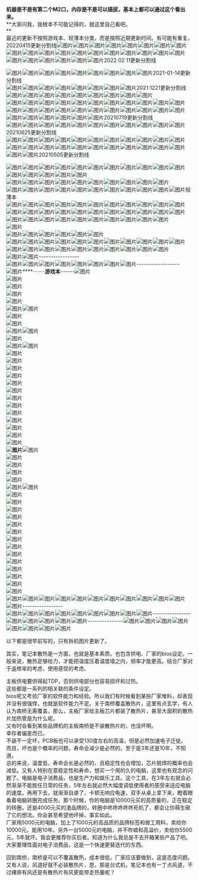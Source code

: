   
**机器是不是有第二个M2口，内存是不是可以插拔，基本上都可以通过这个看出来。**  
**大家问我，我根本不可能记得的，就这里自己看吧。  
**  
最近的更新不按照游戏本、轻薄本分类，而是按照近期更新时间。有可能有重复。  
20220415更新分割线![图片](https://mmbiz.qpic.cn/mmbiz_jpg/Wuan8G2kSYic1ZRwicWUibmic7JACcgW2BvWO1rZ5sjFxQT2P3kUVR0yo5kVLgJrVjvia8hVhTY1Jnia0oczZicwbeibWA/640?wx_fmt=jpeg)![图片](https://mmbiz.qpic.cn/mmbiz_jpg/Wuan8G2kSYic1ZRwicWUibmic7JACcgW2BvW2LNKveP6uXzXnwbJePzE5UTcpgFD0jF6ONK5QhKU0l9VwCE9yrIG2g/640?wx_fmt=jpeg)![图片](https://mmbiz.qpic.cn/mmbiz_jpg/Wuan8G2kSYic1ZRwicWUibmic7JACcgW2BvW8zKG1GxgT6vfibho2Yus3eIpbysmfFxiblKZOyesrul9TQOm7wRmzQGw/640?wx_fmt=jpeg)![图片](https://mmbiz.qpic.cn/mmbiz_jpg/Wuan8G2kSYic1ZRwicWUibmic7JACcgW2BvWGiclw5VtoxeOJFPVGQdJeLc2w8kibJ41c14Dl1m7NtuB4Gy7bLE17NCA/640?wx_fmt=jpeg)![图片](https://mmbiz.qpic.cn/mmbiz_jpg/Wuan8G2kSYic1ZRwicWUibmic7JACcgW2BvWOaLKtxcJDg5G3lrKOTjlPtkOQqRL4rJwrvAtCaf4FCJXaup7wq3uag/640?wx_fmt=jpeg)![图片](https://mmbiz.qpic.cn/mmbiz_jpg/Wuan8G2kSYic1ZRwicWUibmic7JACcgW2BvWtXGUsUc4kaRh737H7oVBFtKSYB45cqezwTZQjhgQ7NmrGMrUF8o1cA/640?wx_fmt=jpeg)![图片](https://mmbiz.qpic.cn/mmbiz_jpg/Wuan8G2kSYic1ZRwicWUibmic7JACcgW2BvW9hAAYkJGmDHYNFZTcJibauXiabkmFcicReiaQ2ACNhd2Nq8B1VjiaZTQR5g/640?wx_fmt=jpeg)![图片](https://mmbiz.qpic.cn/mmbiz_jpg/Wuan8G2kSYic1ZRwicWUibmic7JACcgW2BvWN6RaF1mfjkROMpBTM4z2YQBFYaGgUsN6iaElw50Awe2w5PaCUAs0Vjg/640?wx_fmt=jpeg)![图片](https://mmbiz.qpic.cn/mmbiz_jpg/Wuan8G2kSYic1ZRwicWUibmic7JACcgW2BvWBlO7m7ic8NdktfASAdyPYCe2ZeDqpxmbnNgsj8wFF2uC6z8s6rsdSrw/640?wx_fmt=jpeg)![图片](https://mmbiz.qpic.cn/mmbiz_jpg/Wuan8G2kSYic1ZRwicWUibmic7JACcgW2BvWMZWdNhT7BUVMzxaZrUeWibgyhRT6e0zPFX9Moiab5yrfwadqGekDP7GA/640?wx_fmt=jpeg)![图片](https://mmbiz.qpic.cn/mmbiz_jpg/Wuan8G2kSYic1ZRwicWUibmic7JACcgW2BvWfcJcKmVpOvXwp2rMsp8nVJudRKUib1dNmTSsMPPWFDOtjoM5YuyKMIw/640?wx_fmt=jpeg)![图片](https://mmbiz.qpic.cn/mmbiz_jpg/Wuan8G2kSYic1ZRwicWUibmic7JACcgW2BvWtLLXck47iaG96OOND2aopWF6VhpYpPDoZ0Cdw8ywHTC3paSvve1WmlA/640?wx_fmt=jpeg)![图片](https://mmbiz.qpic.cn/mmbiz_jpg/Wuan8G2kSYic1ZRwicWUibmic7JACcgW2BvWE3Iuwzrq1SSicSTyOAoZOeEudJsCGytx2ia7zMFOyUZC6eicWuuU0BX0w/640?wx_fmt=jpeg)![图片](https://mmbiz.qpic.cn/mmbiz_jpg/Wuan8G2kSYic1ZRwicWUibmic7JACcgW2BvWWMXnN48icuNgR3JVm1rlkEricBOBXgib0AKE9KIEgnOFCT0G1TAvMnlDQ/640?wx_fmt=jpeg)![图片](https://mmbiz.qpic.cn/mmbiz_jpg/Wuan8G2kSYic1ZRwicWUibmic7JACcgW2BvW2vyRRxx2deibwiceNnMt2Acu5YXvcj08yfvzHh3CurPC95zeyjM8RriaA/640?wx_fmt=jpeg)![图片](https://mmbiz.qpic.cn/mmbiz_jpg/Wuan8G2kSYic1ZRwicWUibmic7JACcgW2BvWL6xsUtb7xSWZazdTRDrlr9XzSEoWDRT7umxQcia1fEaIuTgiaJEel13w/640?wx_fmt=jpeg)![图片](https://mmbiz.qpic.cn/mmbiz_jpg/Wuan8G2kSYic1ZRwicWUibmic7JACcgW2BvWCaK8DfpcVwHtSDGkwfWiaOhnAWXsJe3mvhmLTJgEGABUzw2xmic3bWRg/640?wx_fmt=jpeg)![图片](https://mmbiz.qpic.cn/mmbiz_jpg/Wuan8G2kSYic1ZRwicWUibmic7JACcgW2BvW5LgD6OnQYpekFvsU0aoy8tftGN5ibWZ4ia6HRmQIISXhtVwLKggJwrOg/640?wx_fmt=jpeg)![图片](https://mmbiz.qpic.cn/mmbiz_jpg/Wuan8G2kSYic1ZRwicWUibmic7JACcgW2BvWKibmKoQeygEaSgFQ7eeuVeZUz5XqNL4MlR8KdOsQ4LP8pic12K63qtNg/640?wx_fmt=jpeg)![图片](https://mmbiz.qpic.cn/mmbiz_jpg/Wuan8G2kSYic1ZRwicWUibmic7JACcgW2BvWEWXqYI5X3puWDxj2RNicricDH8KurRAVtNafwq9fgo9viajyNah527U5w/640?wx_fmt=jpeg)![图片](https://mmbiz.qpic.cn/mmbiz_jpg/Wuan8G2kSYic1ZRwicWUibmic7JACcgW2BvWwpfJROLCBiadVP3tial9vZp2Tsibnh0G52hJdNO07M0OuNowUeuic9fEZg/640?wx_fmt=jpeg)![图片](https://mmbiz.qpic.cn/mmbiz_jpg/Wuan8G2kSYic1ZRwicWUibmic7JACcgW2BvWQNbQhTmCS4pP6zDgg3uSypSsh1xm6PRrPL8XS4PpM7iaz9MeJCp1DicA/640?wx_fmt=jpeg)![图片](https://mmbiz.qpic.cn/mmbiz_jpg/Wuan8G2kSYic1ZRwicWUibmic7JACcgW2BvWSbEchNFIf3lGlaSOUChBeAlOcZBjdjuaT11ABr54oTrMkfRibwG8CAg/640?wx_fmt=jpeg)![图片](https://mmbiz.qpic.cn/mmbiz_jpg/Wuan8G2kSYic1ZRwicWUibmic7JACcgW2BvWdSFIxic63N2IfQsXztJuNPAf3tUu4jlnItibJQ9Hyr8z7ECf1IPVbH2w/640?wx_fmt=jpeg)![图片](https://mmbiz.qpic.cn/mmbiz_jpg/Wuan8G2kSYic1ZRwicWUibmic7JACcgW2BvWM3nDkf3OO8ccP7ia0fVltMblDtL1AyycCBjs01t9Mef3vrlne54lYbg/640?wx_fmt=jpeg)2022 02 11更新分割线  
  
![图片](https://mmbiz.qpic.cn/mmbiz_jpg/Wuan8G2kSY85ejs4EwbreR53wiajmrIVM30aGFsu7cbRuNFibNn2SHHuMHInjq8J2bCE9YdhiabvIBMtF6OrQcjfg/640?wx_fmt=jpeg)![图片](https://mmbiz.qpic.cn/mmbiz_jpg/Wuan8G2kSY85ejs4EwbreR53wiajmrIVMMpibKXxHqvFvTzhIZ3OpNuyicnklRaO881GmDysme0yC14uMR2T7RBKA/640?wx_fmt=jpeg)![图片](https://mmbiz.qpic.cn/mmbiz_jpg/Wuan8G2kSY85ejs4EwbreR53wiajmrIVMKPRC4r9IKv5UGuT7H1AAzYKYIG3E4DZqu00U0K33qNbj9QMqUvFXMw/640?wx_fmt=jpeg)![图片](https://mmbiz.qpic.cn/mmbiz_jpg/Wuan8G2kSY85ejs4EwbreR53wiajmrIVM5WKv4kIesSPLn8sFClic8u0RlqyrXPHGUNKQ5MBlGnwhnfGDeps5NEA/640?wx_fmt=jpeg)![图片](https://mmbiz.qpic.cn/mmbiz_jpg/Wuan8G2kSY85ejs4EwbreR53wiajmrIVMYMVib7O9djiaoiavI1FZcaLAtsgbTyhPtP5Tmzu7JdVm7PYOGWibk7ysgQ/640?wx_fmt=jpeg)![图片](https://mmbiz.qpic.cn/mmbiz_jpg/Wuan8G2kSY85ejs4EwbreR53wiajmrIVMxDicjY98E2YL7mGRs5rzYjEjaGPSN6IJT03CDJVic7s4hODQzf9A5CKw/640?wx_fmt=jpeg)![图片](https://mmbiz.qpic.cn/mmbiz_jpg/Wuan8G2kSY85ejs4EwbreR53wiajmrIVMjib5DOianVywrhzAjL4pqnKEnLNDUwkEoqDZCGibf3V6D2dRfP7kVMPZw/640?wx_fmt=jpeg)![图片](https://mmbiz.qpic.cn/mmbiz_jpg/Wuan8G2kSY85ejs4EwbreR53wiajmrIVMicyRGs5Wy3rbfxfu4wG13v1o1qZs4ubPLUHXhAaBjcaR1jMuCF3HZDw/640?wx_fmt=jpeg)![图片](https://mmbiz.qpic.cn/mmbiz_jpg/Wuan8G2kSY85ejs4EwbreR53wiajmrIVMiamUsORuegT9cCkhfoR4c1gTic3yc1lf4CDibam1QLDGO55bEjia2FFnng/640?wx_fmt=jpeg)2021-01-14更新分割线  
![图片](https://mmbiz.qpic.cn/mmbiz_jpg/Wuan8G2kSYibE2rficVcf4yRMgzaicj5WcE1p2gL5vMNtnID6oV94bBibiauuKRCvCz4hK4MXvXmmAiaZqnNtoytAeCA/640?wx_fmt=jpeg)![图片](https://mmbiz.qpic.cn/mmbiz_jpg/Wuan8G2kSYicn62IeaA6nN6A0lsYDJ3nz3PbKjZXUTeD9lyXZmOR4107rShUMuYOzrDbliaurvKOZlshQiabxhBeg/640?wx_fmt=jpeg)![图片](https://mmbiz.qpic.cn/mmbiz_jpg/Wuan8G2kSYicn62IeaA6nN6A0lsYDJ3nzicvg777XLo8QvjSDlC7G0WS0xaic0vgAnAow9YFyoiaw1kNBkKnicBX0cQ/640?wx_fmt=jpeg)![图片](https://mmbiz.qpic.cn/mmbiz_jpg/Wuan8G2kSYicn62IeaA6nN6A0lsYDJ3nz8KSosEfTHh6LaK53XxS9QrYhX1NApxXGuibHVicck4qSvRSoP8Aepc9Q/640?wx_fmt=jpeg)![图片](https://mmbiz.qpic.cn/mmbiz_jpg/Wuan8G2kSYicn62IeaA6nN6A0lsYDJ3nz0O23agCjgDicMFIz0cJM18Hc1CNmLfcMwZ6iaPHiczSiaxibVA7ta1eMdHg/640?wx_fmt=jpeg)![图片](https://mmbiz.qpic.cn/mmbiz_jpg/Wuan8G2kSYicn62IeaA6nN6A0lsYDJ3nzO8k0oGUsVLNibq7tYGDqyFAoFQTXaT0ve1onCJQXRxGUlbicTqRaelJw/640?wx_fmt=jpeg)![图片](https://mmbiz.qpic.cn/mmbiz_jpg/Wuan8G2kSYicn62IeaA6nN6A0lsYDJ3nzlwnowDmicKVkQiaqkyGicia0MDgic1N32LrrY2kHHibpHRsIWCzT1DbAfEUA/640?wx_fmt=jpeg)![图片](https://mmbiz.qpic.cn/mmbiz_jpg/Wuan8G2kSYicn62IeaA6nN6A0lsYDJ3nzojA3HvIxoxJM1o95OOCKXZlgRBokSx08iaJDojqCu2ZpPbJrfpK0N3A/640?wx_fmt=jpeg)2021·1221更新分割线  
![图片](https://mmbiz.qpic.cn/mmbiz_jpg/Wuan8G2kSY84AGkh2BfkJ7vFEOrgZe6DKgkKH0GRybVFicbLA5vV5dWFnBWziaWjbZ760V0j6O1LLTKfrh5hhLGg/640?wx_fmt=jpeg)![图片](https://mmbiz.qpic.cn/mmbiz_jpg/Wuan8G2kSY84AGkh2BfkJ7vFEOrgZe6DLEKAK1th0qohHrq33ia7yCRIicouwibv2P3a4OUxYeo5Mw9qdac54Dxcw/640?wx_fmt=jpeg)![图片](https://mmbiz.qpic.cn/mmbiz_jpg/Wuan8G2kSY84AGkh2BfkJ7vFEOrgZe6DCrZfpu85RB8YQzibOicvDA3LC5Q0nicGURgHnAzJzfRXkLYZGjXib9OOkQ/640?wx_fmt=jpeg)![图片](https://mmbiz.qpic.cn/mmbiz_jpg/Wuan8G2kSY84AGkh2BfkJ7vFEOrgZe6DO7n2SeRIq9NApVy5iaOUpB7MeG6kAl3YtYjmDc4eGBkdYicDC1ibTqBHg/640?wx_fmt=jpeg)![图片](https://mmbiz.qpic.cn/mmbiz_jpg/Wuan8G2kSY84AGkh2BfkJ7vFEOrgZe6D9W6gPdPOyAkYKLnHu5mFq5XictqfwPmm8GG26UGPvpfeoBGgicOanWRw/640?wx_fmt=jpeg)![图片](https://mmbiz.qpic.cn/mmbiz_jpg/Wuan8G2kSY84AGkh2BfkJ7vFEOrgZe6DkZbmytbWV32huBrefu0SAe7YpQrIGoWmz1ZbGtXWSUX9MqmYcTtaBg/640?wx_fmt=jpeg)![图片](https://mmbiz.qpic.cn/mmbiz_jpg/Wuan8G2kSY84AGkh2BfkJ7vFEOrgZe6Dh0iaoxAlyCe2fKEZu4aIF4nibENNoJrhln8KZU8G0K3HrB8UJ1wTljaw/640?wx_fmt=jpeg)![图片](https://mmbiz.qpic.cn/mmbiz_jpg/Wuan8G2kSY84AGkh2BfkJ7vFEOrgZe6Dic5ibhvbmrN4pGgzbibHp1NljEEclIhOVibVl0WUEXtJXbdW2aZOT7wpqQ/640?wx_fmt=jpeg)![图片](https://mmbiz.qpic.cn/mmbiz_jpg/Wuan8G2kSY84AGkh2BfkJ7vFEOrgZe6DU9w3bK8GKgkExP1X1SIXA5m0FlKdt4QM5eiaMO6J2Vu8zypia78yibw0Q/640?wx_fmt=jpeg)  
![图片](https://mmbiz.qpic.cn/mmbiz_jpg/Wuan8G2kSY84AGkh2BfkJ7vFEOrgZe6DhgTUJwdUEX4cz9HJ5Nia2GfD98vYyp3p3ZaDOGdwUacQ4b9C8Xms3Qg/640?wx_fmt=jpeg)![图片](https://mmbiz.qpic.cn/mmbiz_jpg/Wuan8G2kSY84AGkh2BfkJ7vFEOrgZe6Dwj454z6kM8DWyUjUDPgtBAcpqTC1NE0icjuELTGN8mQ6DKraY4Giae8A/640?wx_fmt=jpeg)![图片](https://mmbiz.qpic.cn/mmbiz_jpg/Wuan8G2kSY84AGkh2BfkJ7vFEOrgZe6DmcsUibHMPxTjEecLRvgwXfxPBibrOOvV9u5uOiaNTSluOfBQ6jeuL0vXw/640?wx_fmt=jpeg)![图片](https://mmbiz.qpic.cn/mmbiz_jpg/Wuan8G2kSY84AGkh2BfkJ7vFEOrgZe6Dnx2GNxRFsoV1k2C6GibQiaKOvZYVFTPyZia8VqPZKNdNicRT4AOTZ6c35A/640?wx_fmt=jpeg)![图片](https://mmbiz.qpic.cn/mmbiz_jpg/Wuan8G2kSY84AGkh2BfkJ7vFEOrgZe6DjqQ6Q6X10uHfOu8F8DKJAliaZr40bz69eXp0mHpQ6WWRRkdaickiaPqIw/640?wx_fmt=jpeg)![图片](https://mmbiz.qpic.cn/mmbiz_jpg/Wuan8G2kSY84AGkh2BfkJ7vFEOrgZe6Dtf72VibJmFOG31RFUvicAoo0JCc0ia0apibR3lq7HdIaJdhs4YfUDQgoYg/640?wx_fmt=jpeg)![图片](https://mmbiz.qpic.cn/mmbiz_jpg/Wuan8G2kSY84AGkh2BfkJ7vFEOrgZe6DgBDQyr2bUxFibxDppAecNoppMz1aGf7nzoBxibGZt3OHWXsPX4VDzs6A/640?wx_fmt=jpeg)![图片](https://mmbiz.qpic.cn/mmbiz_jpg/Wuan8G2kSY84AGkh2BfkJ7vFEOrgZe6D1I3dHIJbqpV9tDZxSvPvlIL5ceu6nhd3gk350KrAE3feuOe1lbDbnQ/640?wx_fmt=jpeg)![图片](https://mmbiz.qpic.cn/mmbiz_jpg/Wuan8G2kSY84AGkh2BfkJ7vFEOrgZe6DQfA9EicPsQ1shCib4HeYOrI660mIeXkX0UVEcmc9tUYxnKWGX8YWbaJQ/640?wx_fmt=jpeg)![图片](https://mmbiz.qpic.cn/mmbiz_jpg/Wuan8G2kSY84AGkh2BfkJ7vFEOrgZe6DmbUxm7OYUYxaQCL11hOCkDicYtYwd55hP0zHgcD3rNtZ80XT19s69nA/640?wx_fmt=jpeg)![图片](https://mmbiz.qpic.cn/mmbiz_jpg/Wuan8G2kSY84AGkh2BfkJ7vFEOrgZe6Diar40ferrMjTsKPGmssRib1OhrROSTccEa7fXWQMMFgbjFo6HP1iaQztQ/640?wx_fmt=jpeg)![图片](https://mmbiz.qpic.cn/mmbiz_jpg/Wuan8G2kSY84AGkh2BfkJ7vFEOrgZe6DhR3UhTIFwTcE9PPnBAGm57WdmqsdMy7OH9Kt5nz2lWt4HiaJzo9X8KQ/640?wx_fmt=jpeg)![图片](https://mmbiz.qpic.cn/mmbiz_jpg/Wuan8G2kSY84AGkh2BfkJ7vFEOrgZe6DLJsibWia4Y5icZ9IO5prnTWP8vJV2TiciaiaInCZCsEibeDP2aZGoXM5HgTGg/640?wx_fmt=jpeg)![图片](https://mmbiz.qpic.cn/mmbiz_jpg/Wuan8G2kSY84AGkh2BfkJ7vFEOrgZe6DdnjZq4ics7hPlNXrhwl5uzvfUjQX8l21e0A2Ctg2kHmk8waichVFNLow/640?wx_fmt=jpeg)![图片](https://mmbiz.qpic.cn/mmbiz_jpg/Wuan8G2kSY84AGkh2BfkJ7vFEOrgZe6D0RLTfFibqACgvZic2ohuC3VpIF4TH0ztQfLYlRbElon2Ricricr9icJSuHw/640?wx_fmt=jpeg)![图片](https://mmbiz.qpic.cn/mmbiz_jpg/Wuan8G2kSY84AGkh2BfkJ7vFEOrgZe6DnxiawpaHT4ia2lYXFuwm4mugiav92vkQ0GgPiaaBJCPncs465Xh6rCA8TA/640?wx_fmt=jpeg)![图片](https://mmbiz.qpic.cn/mmbiz_jpg/Wuan8G2kSY84AGkh2BfkJ7vFEOrgZe6DeOBt27EFfNTxCnOibiaicib24boe64ma4yPSldtNB0rZgaCT1CEbkoShDQ/640?wx_fmt=jpeg)![图片](https://mmbiz.qpic.cn/mmbiz_jpg/Wuan8G2kSY84AGkh2BfkJ7vFEOrgZe6DsxMK3pEv9uotGIksMmjYZicbHFicg89wlgX7J2RPajK3Jn49dDKRIfxA/640?wx_fmt=jpeg)![图片](https://mmbiz.qpic.cn/mmbiz_jpg/Wuan8G2kSY84AGkh2BfkJ7vFEOrgZe6DfmGXFKH4qlRzxVgzibpn62ZdDpEbCEC7jo50j4w8vWPAiaIcaYkX4EQw/640?wx_fmt=jpeg)![图片](https://mmbiz.qpic.cn/mmbiz_jpg/Wuan8G2kSY84AGkh2BfkJ7vFEOrgZe6DWWeibciaPIouACt4o5RKH05K3SdpT4CKBQE9Cel2PppiasY5J40QnCmXQ/640?wx_fmt=jpeg)![图片](https://mmbiz.qpic.cn/mmbiz_jpg/Wuan8G2kSY84AGkh2BfkJ7vFEOrgZe6DpyiaQAoSbo3mOB7eewo3wmJJpJEcwHqYAticqIiaArRd99AoksoeWOziaw/640?wx_fmt=jpeg)![图片](https://mmbiz.qpic.cn/mmbiz_jpg/Wuan8G2kSY84AGkh2BfkJ7vFEOrgZe6DXdKbEiaPiatArL0TJSrsRjQR4B59osr4S6GrT3SIhMJC3oUtncKJxibdw/640?wx_fmt=jpeg)![图片](https://mmbiz.qpic.cn/mmbiz_jpg/Wuan8G2kSY84AGkh2BfkJ7vFEOrgZe6D5RibqXK0Nh61ypovgqHtykMr1bxbKhImJYqV9rfIibqibv6Tk75r15Jlg/640?wx_fmt=jpeg)![图片](https://mmbiz.qpic.cn/mmbiz_jpg/Wuan8G2kSY84AGkh2BfkJ7vFEOrgZe6D9fsTT4GEyI8kiaQeicBhofsC7ydukcA6gOZUmJiaZXlv8UAp72Hsax1mw/640?wx_fmt=jpeg)![图片](https://mmbiz.qpic.cn/mmbiz_jpg/Wuan8G2kSY84AGkh2BfkJ7vFEOrgZe6DMU7QMiagQsUWuqdUhPMYL8xJvlBI8CB9RxjM1dICOH7lwdibt907xlHA/640?wx_fmt=jpeg)![图片](https://mmbiz.qpic.cn/mmbiz_jpg/Wuan8G2kSY84AGkh2BfkJ7vFEOrgZe6D4Xk52e2MLibuWm2AInQcRdxFXYT4j05uk8gtlIib6d6NfiadN4O14szUA/640?wx_fmt=jpeg)![图片](https://mmbiz.qpic.cn/mmbiz_jpg/Wuan8G2kSY84AGkh2BfkJ7vFEOrgZe6DwmUeVdKVGoHgn0t3STONhj43rH18M4ibIjM2SR7QAAYdFVCPic99XnlA/640?wx_fmt=jpeg)![图片](https://mmbiz.qpic.cn/mmbiz_jpg/Wuan8G2kSY84AGkh2BfkJ7vFEOrgZe6Do9T9Xk9NIe5CBzoHJGZB2ZjJFPaQLmCwboJXujtbzMdSRsEH2iciaYVw/640?wx_fmt=jpeg)20210719更新分割线  
![图片](https://mmbiz.qpic.cn/mmbiz_jpg/Wuan8G2kSY8baYAiaZ5AxVxg6jPzjKMxjd1p6omn7deBFz1RonBkIcvwggRpLqA05SAesbYok5mMbGoJpS7P2jw/640?wx_fmt=jpeg)![图片](https://mmbiz.qpic.cn/mmbiz_jpg/Wuan8G2kSY8baYAiaZ5AxVxg6jPzjKMxjQKUV0ZFmqUjice0oT8ibBFgMkOwVPtz5ohndsmF9iabBewb0T50sVibzFA/640?wx_fmt=jpeg)![图片](https://mmbiz.qpic.cn/mmbiz_jpg/Wuan8G2kSY8baYAiaZ5AxVxg6jPzjKMxjYpic0hqtu4uTkuCiaTDNMj6d1AgB6nR4fzphianaiaVLEiaTdicC1ibnWKy7g/640?wx_fmt=jpeg)![图片](https://mmbiz.qpic.cn/mmbiz_jpg/Wuan8G2kSY8baYAiaZ5AxVxg6jPzjKMxjAiaicQkKj54dY0ybHrmDk5Wob9XmwLKlZ8IUnFcfxzXEGOTyUEyIDXlg/640?wx_fmt=jpeg)![图片](https://mmbiz.qpic.cn/mmbiz_jpg/Wuan8G2kSY8baYAiaZ5AxVxg6jPzjKMxjrUC66YIG3ge89Zl5HorBcCNPfWFlo82nANsMOZn6HPuias2tvUqQrRg/640?wx_fmt=jpeg)![图片](https://mmbiz.qpic.cn/mmbiz_jpg/Wuan8G2kSY8baYAiaZ5AxVxg6jPzjKMxjYuhB0jXj9PUtN1bsMhIekWYMlLseMdicoCLv8pjWCxJlxZQddiaNNCiaw/640?wx_fmt=jpeg)![图片](https://mmbiz.qpic.cn/mmbiz_jpg/Wuan8G2kSY8baYAiaZ5AxVxg6jPzjKMxjrSNhx83pDqo3yxqPxxGPwiaP4qBphMvMwSDXV1rTuKM82xkhy5icjKicg/640?wx_fmt=jpeg)![图片](https://mmbiz.qpic.cn/mmbiz_jpg/Wuan8G2kSY8baYAiaZ5AxVxg6jPzjKMxjzUfwwN6uWWN4snibLYJNw3kNwHG9mjkEsXgmRXTpLVOoZMZNNd1eAHw/640?wx_fmt=jpeg)![图片](https://mmbiz.qpic.cn/mmbiz_jpg/Wuan8G2kSY8baYAiaZ5AxVxg6jPzjKMxjOV0NtvYc83UTXBWlc144CcspxYbmUVC0OuZM3oHic9aqHwTaaGoPKSg/640?wx_fmt=jpeg)![图片](https://mmbiz.qpic.cn/mmbiz_jpg/Wuan8G2kSY8baYAiaZ5AxVxg6jPzjKMxjibhicicTyRd3kVB6iasBLvQibrIwCZsL4uVa5b2dCYUr8a2fLPyf5bAhLpA/640?wx_fmt=jpeg)![图片](https://mmbiz.qpic.cn/mmbiz_jpg/Wuan8G2kSY8baYAiaZ5AxVxg6jPzjKMxjXicrZYmVMSuFr2xr1sODYkvKoXySYicsicpAnPtw7XAkibSlBK3YT5sCuA/640?wx_fmt=jpeg)20210625更新分割线  
![图片](https://mmbiz.qpic.cn/mmbiz_jpg/Wuan8G2kSY9LSSTBrdcicLuLGbk9mrqoqTnsiayj9TkKroLF9XxhU8b8sPBBibNq8ico2A9STqTTg6UvkYKFSIYkng/640?wx_fmt=jpeg)![图片](https://mmbiz.qpic.cn/mmbiz_jpg/Wuan8G2kSY9LSSTBrdcicLuLGbk9mrqoqIcbjP4mHXBRqq8kNSfaIQzt7Ac2oXcpbVkiaQxrf7xof3sTNAjIUNaA/640?wx_fmt=jpeg)![图片](https://mmbiz.qpic.cn/mmbiz_jpg/Wuan8G2kSY9LSSTBrdcicLuLGbk9mrqoqricyzIvEkkD6UhLZWOEWpMfLmZibPymOxGYaFwJWwibahWy246SVewClA/640?wx_fmt=jpeg)![图片](https://mmbiz.qpic.cn/mmbiz_jpg/Wuan8G2kSY9LSSTBrdcicLuLGbk9mrqoqKBSFs5HbSGNKFtPe62IODibRLxwxFswCNNcJlfichvTo1x474EKzZ0KA/640?wx_fmt=jpeg)![图片](https://mmbiz.qpic.cn/mmbiz_jpg/Wuan8G2kSY9LSSTBrdcicLuLGbk9mrqoqeC9gnI4uGibfZyV6wnia5HmicasntACfxibCoC8yO7Jw5gKSTO0erUC9OQ/640?wx_fmt=jpeg)![图片](https://mmbiz.qpic.cn/mmbiz_jpg/Wuan8G2kSY9LSSTBrdcicLuLGbk9mrqoq6vyHbSMyeibb8TuQqemA0C6QjjcAia3Nnso0k1YGQRugVHYxfsQpDRlw/640?wx_fmt=jpeg)![图片](https://mmbiz.qpic.cn/mmbiz_jpg/Wuan8G2kSY9LSSTBrdcicLuLGbk9mrqoqKb6uNVDZDnuxFBhrtxn8z9poeDyZk9CxXYicd03YhsxRpEiagf64qK3g/640?wx_fmt=jpeg)![图片](https://mmbiz.qpic.cn/mmbiz_jpg/Wuan8G2kSY9LSSTBrdcicLuLGbk9mrqoqA3wp6xawKw77fIiceyjvhibOdRxO87LbdiawnSIMdj9wGxr2coU6oQT7A/640?wx_fmt=jpeg)![图片](https://mmbiz.qpic.cn/mmbiz_jpg/Wuan8G2kSY9LSSTBrdcicLuLGbk9mrqoqQkEspKCDKjL5c6ZxsglRLiapk8m4ee5pscSOibtr5QMyxLXibSSyticdlQ/640?wx_fmt=jpeg)![图片](https://mmbiz.qpic.cn/mmbiz_jpg/Wuan8G2kSY9LSSTBrdcicLuLGbk9mrqoqicxZFVzxfpN0vcS4KS2MiaRIa7Osly04Hgh0ibJS9caScJqRvr8bxhgVg/640?wx_fmt=jpeg)![图片](https://mmbiz.qpic.cn/mmbiz_jpg/Wuan8G2kSY9LSSTBrdcicLuLGbk9mrqoqxYeFeF3Zicy42DY2eVatEb93DvLXib1J77URT1icice0VibSKib2iaNDSrV9g/640?wx_fmt=jpeg)![图片](https://mmbiz.qpic.cn/mmbiz_jpg/Wuan8G2kSY9LSSTBrdcicLuLGbk9mrqoqT7nJMrpPBHaLwmPJH3IMIIdYIOSb6CXdmiaFA3iaqSxkKiaymZkbnn2Fw/640?wx_fmt=jpeg)![图片](https://mmbiz.qpic.cn/mmbiz_jpg/Wuan8G2kSY9LSSTBrdcicLuLGbk9mrqoqED08wCCCh28V9UqPusYSuJFw9FLcpfrorwDeX4ia1vuZTD6bvrVeNGg/640?wx_fmt=jpeg)![图片](https://mmbiz.qpic.cn/mmbiz_jpg/Wuan8G2kSY9LSSTBrdcicLuLGbk9mrqoqOXcZrN1GPnicCibZVDmenUOf2XufTw5aUrvA1UxW2JJiaHzkoHFjhWajA/640?wx_fmt=jpeg)![图片](https://mmbiz.qpic.cn/mmbiz_jpg/Wuan8G2kSY9LSSTBrdcicLuLGbk9mrqoqxbzEQe2dofCPDj0WdLv0Via0D1DSvU5icr3178SaGGPsffHbGJHkMRBQ/640?wx_fmt=jpeg)![图片](https://mmbiz.qpic.cn/mmbiz_jpg/Wuan8G2kSY9LSSTBrdcicLuLGbk9mrqoqia6ugxGxWZtXEoYCYW3OCNroZst7dHlZMIXCW5JYfQc2M4m8k7ibicupA/640?wx_fmt=jpeg)![图片](https://mmbiz.qpic.cn/mmbiz_jpg/Wuan8G2kSY9LSSTBrdcicLuLGbk9mrqoqz5icIdj7ic3vws7S39dDY0Eb1h33tNJql6cutEhSew1oeS1afT6ZibchA/640?wx_fmt=jpeg)![图片](https://mmbiz.qpic.cn/mmbiz_jpg/Wuan8G2kSY9LSSTBrdcicLuLGbk9mrqoq4XP7Aibe8ButHV1Eiaib6ibiadicussM8j0ibMxLbAdibkNzYL0cyn3xr4icjoA/640?wx_fmt=jpeg)![图片](https://mmbiz.qpic.cn/mmbiz_jpg/Wuan8G2kSY9LSSTBrdcicLuLGbk9mrqoq4kmwo0DJTTYMpS5xBVO2tJib6ayPgcgbPhz1Fbs3R1uLYiaulLQ1LW8w/640?wx_fmt=jpeg)![图片](https://mmbiz.qpic.cn/mmbiz_jpg/Wuan8G2kSY9LSSTBrdcicLuLGbk9mrqoqk1Kh0oaGxu6ia6Lz5VQhJJUInbNHcRQ1oYZsS2D5ib6SMG0aGlXRhBAw/640?wx_fmt=jpeg)![图片](https://mmbiz.qpic.cn/mmbiz_jpg/Wuan8G2kSY9LSSTBrdcicLuLGbk9mrqoq2B11uoxuQqlwPpMFCqzAr3BOAbHJSHUvgDibWT71Yibe2z4nrUXGibibfw/640?wx_fmt=jpeg)![图片](https://mmbiz.qpic.cn/mmbiz_jpg/Wuan8G2kSY9LSSTBrdcicLuLGbk9mrqoqy2Y8ibDAehqs6IjrERDA4xCV7pA7e32hPRFVfpxY7TpESUGSj3Kia1Hg/640?wx_fmt=jpeg)![图片](https://mmbiz.qpic.cn/mmbiz_jpg/Wuan8G2kSY9LSSTBrdcicLuLGbk9mrqoqUj8IT0Ebacek89nO128LXJea8OH4OHll37oBznAiauTowPepXKekzdw/640?wx_fmt=jpeg)![图片](https://mmbiz.qpic.cn/mmbiz_jpg/Wuan8G2kSY9LSSTBrdcicLuLGbk9mrqoqibAiaHc0iaWw2xun951rJFXq0QlLgTqAJqlUzG61WiaeHqcWPvmotGvfBA/640?wx_fmt=jpeg)20210505更新分割线  
  
![图片](https://mmbiz.qpic.cn/mmbiz_jpg/Wuan8G2kSYicevzic89tuibWPrNu9jb6jDF84HeMfogMfEy6Aq8q6KDnmXkc5gCEjCCTN6oxFrVAia1Pykm2mtCyfw/640?wx_fmt=jpeg)![图片](https://mmbiz.qpic.cn/mmbiz_jpg/Wuan8G2kSYicevzic89tuibWPrNu9jb6jDFd2yRzMcjFyYOILykiaVpiaE2yA5ktb8xao07cBvXcIGKTbtRDOg52JoA/640?wx_fmt=jpeg)![图片](https://mmbiz.qpic.cn/mmbiz_jpg/Wuan8G2kSYicevzic89tuibWPrNu9jb6jDFW9tPicCYsAPFWRmDsgX7PRXEFmIQm9EA6icxMU9UzHhmQEtpEKianBCZw/640?wx_fmt=jpeg)![图片](https://mmbiz.qpic.cn/mmbiz_jpg/Wuan8G2kSYicevzic89tuibWPrNu9jb6jDFesqEPWZfQ3HjhsLuucBFYKiba4RoiaGa0RMG7FGtpUEpoEbgvicZpZtTQ/640?wx_fmt=jpeg)![图片](https://mmbiz.qpic.cn/mmbiz_jpg/Wuan8G2kSYicevzic89tuibWPrNu9jb6jDFGCWjntIialDEI0RxPvrgR1OhGibtajeBC1RlngP7LJWxWmBlR1nrhsJg/640?wx_fmt=jpeg)![图片](https://mmbiz.qpic.cn/mmbiz_jpg/Wuan8G2kSYicevzic89tuibWPrNu9jb6jDFPKT0uaOVjoFticCGc0eJWcDib24PEibWhJHJVDMq4NMMB2DZIsF98tuew/640?wx_fmt=jpeg)![图片](https://mmbiz.qpic.cn/mmbiz_jpg/Wuan8G2kSYicevzic89tuibWPrNu9jb6jDF5C2pCBicRneODgT28EF2NlPJxmmLH6PZVw7JgtszrFs93bujPYQ0zcw/640?wx_fmt=jpeg)![图片](https://mmbiz.qpic.cn/mmbiz_jpg/Wuan8G2kSYicevzic89tuibWPrNu9jb6jDFkPNm0OPJyC0qfUZHb2aM2YTnbaWWsfPicX7ELgiaU8QVwGeKuiaXMCOXQ/640?wx_fmt=jpeg)![图片](https://mmbiz.qpic.cn/mmbiz_jpg/Wuan8G2kSYicevzic89tuibWPrNu9jb6jDFz5CzIriaFu3SSLSeM1XEoTDXonvZCIvoU4WEicrXKqicOr2gLicHH0lXcg/640?wx_fmt=jpeg)![图片](https://mmbiz.qpic.cn/mmbiz_jpg/Wuan8G2kSYicevzic89tuibWPrNu9jb6jDF7ZwZSCCd5vKlsuv6pg8pQI2gr1WorYo5Fb941z85xAAaHgo6DgR9QA/640?wx_fmt=jpeg)![图片](https://mmbiz.qpic.cn/mmbiz_jpg/Wuan8G2kSYicevzic89tuibWPrNu9jb6jDFDLJFibacXVfCq5ErRzyhKzWCpaibic6K5B45NQL9nmAoJjwoW0o6OgSXg/640?wx_fmt=jpeg)![图片](https://mmbiz.qpic.cn/mmbiz_jpg/Wuan8G2kSYicevzic89tuibWPrNu9jb6jDFrDpaZwpeGs2bKNp0b5pbdHdRicMMIsF4httHlDGb48TrE47B4aCoM9w/640?wx_fmt=jpeg)![图片](https://mmbiz.qpic.cn/mmbiz_jpg/Wuan8G2kSYicevzic89tuibWPrNu9jb6jDF9rvSfrA7SicXuCJX2EC4VgdBxMFacwwcCOaZZ1mMr0sIZabqwbA8Uag/640?wx_fmt=jpeg)![图片](https://mmbiz.qpic.cn/mmbiz_jpg/Wuan8G2kSYicevzic89tuibWPrNu9jb6jDFBibo0Z3XQVyaMQMK2TrbgaKPh0wGEVq7aJPcKPTiaZias1zRtMico0lQ8A/640?wx_fmt=jpeg)![图片](https://mmbiz.qpic.cn/mmbiz_jpg/Wuan8G2kSYicevzic89tuibWPrNu9jb6jDFs7syCibn1BuEib5gdOoO5wOjYxic0Yc1beOo5GJ6yLWDoib8yPWJfjHyXw/640?wx_fmt=jpeg)![图片](https://mmbiz.qpic.cn/mmbiz_jpg/Wuan8G2kSY9Ovjg5cEQqF02OcZJxkk8t9jBpbEkH43LmxaF1ia4dbHpLTdjf0W2gAvmOicHd4cYmySk11oJuAJww/640?wx_fmt=jpeg)  
![图片](https://mmbiz.qpic.cn/mmbiz_jpg/Wuan8G2kSY9Ovjg5cEQqF02OcZJxkk8tDictQ9BYu4YcYvdlS7vtwVVkyJsptFEDCc7y30ib2RicVibdiaj9lGIx7RA/640?wx_fmt=jpeg)![图片](https://mmbiz.qpic.cn/mmbiz_jpg/Wuan8G2kSY9Ovjg5cEQqF02OcZJxkk8tBD3upu3YiaNicVqZ1WUFFPeic1m19205mLLn5L28cJIV2H5nmkJSWcvjQ/640?wx_fmt=jpeg)![图片](https://mmbiz.qpic.cn/mmbiz_jpg/Wuan8G2kSY9Ovjg5cEQqF02OcZJxkk8tU1GPquyrmdibWffOJVibdnEric3ibR2YcUfiabJX038TjvnRDHSbPEWiaEmw/640?wx_fmt=jpeg)![图片](https://mmbiz.qpic.cn/mmbiz_jpg/Wuan8G2kSY9Ovjg5cEQqF02OcZJxkk8t1Cib6tNfDR25ZudGxAC99hjczuqN3pOopWdKykm7YPtuTJ9ya9E2vdw/640?wx_fmt=jpeg)![图片](https://mmbiz.qpic.cn/mmbiz_jpg/Wuan8G2kSY9Ovjg5cEQqF02OcZJxkk8tvCucicVzCkTu1v24PAK9Gn9wSxcqowGhfcszvueIEKUW9MlTTZic6W9g/640?wx_fmt=jpeg)![图片](https://mmbiz.qpic.cn/mmbiz_jpg/Wuan8G2kSY9Ovjg5cEQqF02OcZJxkk8ttvtUCGOibbkc57ibrAcKJNPeJrKTepSAiaOTibfF1viapXZcIic1xaQVFIHQ/640?wx_fmt=jpeg)![图片](https://mmbiz.qpic.cn/mmbiz_jpg/Wuan8G2kSY9Ovjg5cEQqF02OcZJxkk8tZoDSNW3PUW35Bx2CRb6IgleR0Kz8LOqIMWw4WfHRVCIL4icBOLsmpNA/640?wx_fmt=jpeg)![图片](https://mmbiz.qpic.cn/mmbiz_jpg/Wuan8G2kSY9Ovjg5cEQqF02OcZJxkk8tFmkmqHPQFUlkYzuA8oiaDTsiabOmsUBdtk1LqViakzXBCiaiaeELm7RY6zA/640?wx_fmt=jpeg)![图片](https://mmbiz.qpic.cn/mmbiz_jpg/Wuan8G2kSY9Ovjg5cEQqF02OcZJxkk8tfSthBvcIUuZGuns1icemgjIRr5TPwianCWnq3hKibd8paZSce6KYh633Q/640?wx_fmt=jpeg)![图片](https://mmbiz.qpic.cn/mmbiz_jpg/Wuan8G2kSY9Ovjg5cEQqF02OcZJxkk8tNnGpibQVBiaCoEoiaictwGdlRfMma4HQYbJVCNff1RjHTic5GZEMul59yjg/640?wx_fmt=jpeg)  
![图片](https://mmbiz.qpic.cn/mmbiz_jpg/Wuan8G2kSY9Ovjg5cEQqF02OcZJxkk8tkWgUhSPrrPaXd3YBhIrLDNd88IekX1pMRUteMlzljjtssaHmuAq0mA/640?wx_fmt=jpeg)![图片](https://mmbiz.qpic.cn/mmbiz_jpg/Wuan8G2kSY9Ovjg5cEQqF02OcZJxkk8tnKfjnOLZbgBPYuRE3HS6qeJYcVz4Sf8d29eT0tbdGbYXLk8GibqZ3nA/640?wx_fmt=jpeg)![图片](https://mmbiz.qpic.cn/mmbiz_jpg/Wuan8G2kSY9Ovjg5cEQqF02OcZJxkk8tYAibrg033kVvYW8qmQ2n92Krscs7ricVF5EA1ek1g3eakib8PzN0FziawA/640?wx_fmt=jpeg)![图片](https://mmbiz.qpic.cn/mmbiz_jpg/Wuan8G2kSY9Ovjg5cEQqF02OcZJxkk8tdIURIBHmfDLnKOxY6Gic7RicMuGFYyts624ycRkOIvcG3wJRm9qkUDkQ/640?wx_fmt=jpeg)![图片](https://mmbiz.qpic.cn/mmbiz_jpg/Wuan8G2kSY9Ovjg5cEQqF02OcZJxkk8tA1pH0xcp5V6jPTyCpk70u7lbSMZiaibh3SlUL0u1Etfocx4MTthXbtHw/640?wx_fmt=jpeg)![图片](https://mmbiz.qpic.cn/mmbiz_jpg/Wuan8G2kSY9Ovjg5cEQqF02OcZJxkk8t5RkCvoGVeSPhlhtdWzMPNFDvspCygtYjFPaxBeabOsicxnVrxN3y0MQ/640?wx_fmt=jpeg)![图片](https://mmbiz.qpic.cn/mmbiz_jpg/Wuan8G2kSY9Ovjg5cEQqF02OcZJxkk8tXbWtNTziaiashGudK00mrtRueF1WMXibakFr4wRqNPkVWia8cPPvuCjTSQ/640?wx_fmt=jpeg)![图片](https://mmbiz.qpic.cn/mmbiz_jpg/Wuan8G2kSY9Ovjg5cEQqF02OcZJxkk8tYInJib425ibzVdps1LaDE4BwY4J7yK5AXR6kjr2gIiaPa5dOZHmHUicgeg/640?wx_fmt=jpeg)![图片](https://mmbiz.qpic.cn/mmbiz_jpg/Wuan8G2kSY9Ovjg5cEQqF02OcZJxkk8t6O9a1iarDT09UicCtNAP50DJkxYRHiaRULQJib48jKwngElZdicQEF4ViagA/640?wx_fmt=jpeg)![图片](https://mmbiz.qpic.cn/mmbiz_jpg/Wuan8G2kSY9Ovjg5cEQqF02OcZJxkk8tH4vkKDB8m7PibgiajRf2lNVlkgA0w4cSZg8ncaeYlfIQHyRNyW4ronyA/640?wx_fmt=jpeg)![图片](https://mmbiz.qpic.cn/mmbiz_jpg/Wuan8G2kSY9Ovjg5cEQqF02OcZJxkk8tKBK16zlTjOF4BI2m98DO1lx5icKh7f3wKmTe1BeHJaAVKNUNJVeCWtQ/640?wx_fmt=jpeg)轻薄本  
![图片](https://mmbiz.qpic.cn/mmbiz_jpg/Wuan8G2kSYicIc4jme8zefUbUpkpj9pP3nkfoDK1xjedEfm66t8RDmYXs4icLpqWbKqlVR5eYUicPhib2I4FMrarww/640?wx_fmt=jpeg)![图片](https://mmbiz.qpic.cn/mmbiz_jpg/Wuan8G2kSYicIc4jme8zefUbUpkpj9pP3gYibGWAVdFBvUPwUssPjbvRo68ZPvLmk2GkokaRblN4JKYW9PB7xYIA/640?wx_fmt=jpeg)![图片](https://mmbiz.qpic.cn/mmbiz_jpg/Wuan8G2kSYicIc4jme8zefUbUpkpj9pP3T38UxO52wbaInvCib9SAyticsjvbonuia9aYPI0vfre5GtgZNERia8XTCQ/640?wx_fmt=jpeg)![图片](https://mmbiz.qpic.cn/mmbiz_jpg/Wuan8G2kSYicIc4jme8zefUbUpkpj9pP3tCl8Jf8ve2jBURCE0ibmUw76wJsJb7sKeTH72TWX2USibY9dzibcvmW3w/640?wx_fmt=jpeg)![图片](https://mmbiz.qpic.cn/mmbiz_jpg/Wuan8G2kSYicIc4jme8zefUbUpkpj9pP3vxINJ5Bc96xGIKrdcl4MS57uI7mSjHL0NwZhrwdZwZFKAqwjjsYqgA/640?wx_fmt=jpeg)![图片](https://mmbiz.qpic.cn/mmbiz_jpg/Wuan8G2kSYibP2Ja6hRXBsffQvWJibDGUXT0KUgFEQtJ3jFnMib0ibbgThVKaF2BCStjBNtknicLTvkFjDfqHNHibSPQ/640?wx_fmt=jpeg)![图片](https://mmbiz.qpic.cn/mmbiz_jpg/Wuan8G2kSYibP2Ja6hRXBsffQvWJibDGUXHwfr4juriaGK0eWEfDLrgDP9ibxGvTUgIdW9WYvE6ZriaGQwYibG4GyPdA/640?wx_fmt=jpeg)![图片](https://mmbiz.qpic.cn/mmbiz_jpg/Wuan8G2kSYibP2Ja6hRXBsffQvWJibDGUXqM6cAQ4oYQVyRIpbIkIgJdOZfgibVvs4dqEIicRJHnWice655Uz5pb9FQ/640?wx_fmt=jpeg)![图片](https://mmbiz.qpic.cn/mmbiz_jpg/Wuan8G2kSYibP2Ja6hRXBsffQvWJibDGUXgO8icZKYoiae7fIxwzlp54qVYIm6NBeAeiaibAibWJ0bMLXwia0qBsRcYYzw/640?wx_fmt=jpeg)![图片](https://mmbiz.qpic.cn/mmbiz_jpg/Wuan8G2kSYibP2Ja6hRXBsffQvWJibDGUXN2phiaI5K09n8vZlibMUEgKicVfGEjadkQmuUQ1QQHHouGaxy7nzJYQzQ/640?wx_fmt=jpeg)![图片](https://mmbiz.qpic.cn/mmbiz_jpg/Wuan8G2kSYibP2Ja6hRXBsffQvWJibDGUXytj6NPHM9yiak9dHicjpxslEOdmkloXg6NPDAiaBy7YibPtmYOPM4MB7RA/640?wx_fmt=jpeg)![图片](https://mmbiz.qpic.cn/mmbiz_jpg/Wuan8G2kSYibP2Ja6hRXBsffQvWJibDGUXHJqMendYdeKUFYAjSBpmbht5HvoqJk5OI963QN2icLE2tA20vFnY3iaQ/640?wx_fmt=jpeg)![图片](https://mmbiz.qpic.cn/mmbiz_jpg/Wuan8G2kSYibP2Ja6hRXBsffQvWJibDGUXsYV5gos0OibATu18QicLjBl8x2aknxRt6ibFf9HLMkRkTibtfMDrB06sZA/640?wx_fmt=jpeg)![图片](https://mmbiz.qpic.cn/mmbiz_jpg/Wuan8G2kSYibP2Ja6hRXBsffQvWJibDGUXDmRwXBic1QqQnnVghTWIHgyeozNiaE6eQonZsibEOQnYtKNuica487Yianw/640?wx_fmt=jpeg)![图片](https://mmbiz.qpic.cn/mmbiz_jpg/Wuan8G2kSYibP2Ja6hRXBsffQvWJibDGUXXO1ouTB1WjgEx054wiaZh5CFVUmOgQ2tweuXnh7GX7Cfss14AEKCRtQ/640?wx_fmt=jpeg)![图片](https://mmbiz.qpic.cn/mmbiz_jpg/Wuan8G2kSYibP2Ja6hRXBsffQvWJibDGUX2g05bYLgJ7BQeZj59hq6rpuyI37El2VVO7OYqTutgUyXmKf06DmGzw/640?wx_fmt=jpeg)![图片](https://mmbiz.qpic.cn/mmbiz_jpg/Wuan8G2kSYibP2Ja6hRXBsffQvWJibDGUXUJTM7Tuia1899M12adSicicDflcHQEpLdicy3HRwVs9mLz6juGjdjBNVwQ/640?wx_fmt=jpeg)![图片](https://mmbiz.qpic.cn/mmbiz_jpg/Wuan8G2kSYibP2Ja6hRXBsffQvWJibDGUXfrRa7pEUYaHMHNZ7Nbk3fGQVwVJA3SyHogSx3dCDTDSlPtQfq9BJ6g/640?wx_fmt=jpeg)![图片](https://mmbiz.qpic.cn/mmbiz_jpg/Wuan8G2kSYibP2Ja6hRXBsffQvWJibDGUXsow9JKCmgPQ0TELLsDiaLMiaHgxWQaHOe10p6rKcicSSGTIKG5xVibU0DA/640?wx_fmt=jpeg)![图片](https://mmbiz.qpic.cn/mmbiz_jpg/Wuan8G2kSYic2vHoIDFA0623SLeTSbiabibHfJEzVzKMbibCSaKia22sqNTy728rIxqqibNWZOERQdZgrBGzFOm77pZQ/640?wx_fmt=jpeg)![图片](https://mmbiz.qpic.cn/mmbiz_jpg/Wuan8G2kSYic2vHoIDFA0623SLeTSbiabibf1qmVAicF6QA8aQljYAOel1bU6NosoNWp14dVSaicpHHctNyPpwrB7gg/640?wx_fmt=jpeg)![图片](https://mmbiz.qpic.cn/mmbiz_jpg/Wuan8G2kSYic2vHoIDFA0623SLeTSbiabibibXkGE4f9Q0vBz9AVay2HYJ33Rl8t2rOndcuxjVFDXfCANMd5Mt8Puw/640?wx_fmt=jpeg)![图片](https://mmbiz.qpic.cn/mmbiz_jpg/Wuan8G2kSYibdnOzByTQQ03iaMET3Oo6Khf2Bx2AmX7pdyZzK11xbTcXibLyZ3Dz7Mubcy1ibFvkclSIRU9k02LyTQ/640?wx_fmt=jpeg)![图片](https://mmbiz.qpic.cn/mmbiz_jpg/Wuan8G2kSYibdnOzByTQQ03iaMET3Oo6KhxV2BmmnA4vsu2r2Y7KSu8WxpSgB84EicG8DsNBs6uwqYG9rPJgiczHqg/640?wx_fmt=jpeg)![图片](https://mmbiz.qpic.cn/mmbiz_jpg/Wuan8G2kSYibdnOzByTQQ03iaMET3Oo6KhibNVtzFlQD5lCribjVWPnhSfM0GboeudCrL6lUf9h35hRrA6KpfrUxYg/640?wx_fmt=jpeg)![图片](https://mmbiz.qpic.cn/mmbiz_jpg/Wuan8G2kSYibpotiaicy0iaobtNBcKtNyhCNscuVm8SUgYz9TrjAiaeUKVTV20kmyu9bCsk9SnzbiaxHbzxIduxB4VmQ/640?wx_fmt=jpeg)![图片](https://mmbiz.qpic.cn/mmbiz_jpg/Wuan8G2kSYibpotiaicy0iaobtNBcKtNyhCNLiaf0SJkfjj93LjZn3leaMGzhxHxEFoGeM5av7LMzUqvtrtlhcY8lmQ/640?wx_fmt=jpeg)![图片](https://mmbiz.qpic.cn/mmbiz_jpg/Wuan8G2kSYibpotiaicy0iaobtNBcKtNyhCN7YfO0BchUPushmv8Rxu3LxGNso68uyzh8SFFJpGau9JLaMyNA4476w/640?wx_fmt=jpeg)![图片](https://mmbiz.qpic.cn/mmbiz_jpg/Wuan8G2kSYibpotiaicy0iaobtNBcKtNyhCN0A1Tz2G7pvDmzNJFxfeETBPIH0b1iabJlPcrkgnQkz3T199HrAiaWr5g/640?wx_fmt=jpeg)![图片](https://mmbiz.qpic.cn/mmbiz_jpg/Wuan8G2kSYibpotiaicy0iaobtNBcKtNyhCNoxbye5dEejgO4qCF2ntfvTico8VamVcbFp5iciajQsNzlmzVHibjy7KvMA/640?wx_fmt=jpeg)![图片](https://mmbiz.qpic.cn/mmbiz_jpg/Wuan8G2kSYibpotiaicy0iaobtNBcKtNyhCNF4p9KIfpsPiae19IP5sCLa5Tmh8AuoqtGOnDIapT8B3lN5jT44zdfeA/640?wx_fmt=jpeg)![图片](https://mmbiz.qpic.cn/mmbiz_jpg/Wuan8G2kSYibtatia78icCKVgmz3icUibvXhhu3ZV0BLGmqtcIdugUDRlHYl73yauXZjX02Y4X9rvoSlGbLicP9Fypiag/640?wx_fmt=jpeg)  
![图片](https://mmbiz.qpic.cn/mmbiz_jpg/Wuan8G2kSYib5csXnIiavSFbUGEMr2WD1lCvOfOMiczlEy101vjhQ4cgFIq8iajWZZHOJQT50pDRgQk9QP13ib8Lf6g/640?wx_fmt=jpeg)  
![图片](https://mmbiz.qpic.cn/mmbiz_jpg/Wuan8G2kSY8TpwcR07nprR8aHomaf6132icWesTudvqeXkjBialRyMOE81hSiaGAtw1icibbtHtIkK6ST07MjQwP6rg/640?wx_fmt=jpeg)![图片](https://mmbiz.qpic.cn/mmbiz_jpg/Wuan8G2kSY8TpwcR07nprR8aHomaf6138YAyNaKR5JDicXhKibD9t14p281ibZSa9oibUddDQQQicMESFTia0WhEZSRQ/640?wx_fmt=jpeg)![图片](https://mmbiz.qpic.cn/mmbiz_jpg/Wuan8G2kSY8ibPtOYLunZ1YMgEnwV6picqFMKsUpC64uxyQOSsKC3icjUOWhe1R4ia8pN7AvOCnYibRYhlXpLfdpGSQ/640?wx_fmt=jpeg)![图片](https://mmbiz.qpic.cn/mmbiz_jpg/Wuan8G2kSY8ibPtOYLunZ1YMgEnwV6picqQgNXdjibQ9qAIPaxvEIw2RvVtfiaiaGIMicM9WACJNAYhQmicDBRA3MKqEg/640?wx_fmt=jpeg)![图片](https://mmbiz.qpic.cn/mmbiz_jpg/Wuan8G2kSY8ibPtOYLunZ1YMgEnwV6picqsfdqWAr2BGn4Gicibzrle9esf2PPqj9TuUwumemhib1dvnqLMM3FKHLvQ/640?wx_fmt=jpeg)![图片](https://mmbiz.qpic.cn/mmbiz_jpg/Wuan8G2kSY84gnPlTUeJPKTXOZwoViagpyic5iaQcXvAaICT7Mja59KQOTVlqppxEnWAQzssF7iaFCxVDUiaf3DO0MQ/640?wx_fmt=jpeg)  
![图片](https://mmbiz.qpic.cn/mmbiz_jpg/Wuan8G2kSY96vp1Y5OcukmiaXhVYh8BJOI1UsqNhSwvIpXc0IVXTdl1IsJdGZgEf6tUian0NVXrnBmZcTPYVnMTg/640?wx_fmt=jpeg)![图片](https://mmbiz.qpic.cn/mmbiz_jpg/Wuan8G2kSY96vp1Y5OcukmiaXhVYh8BJOOD68BicAsgZbjoOaQ5unyZBraQSC526o4VYV47f81VWgovyicWhNrY8w/640?wx_fmt=jpeg)![图片](https://mmbiz.qpic.cn/mmbiz_jpg/Wuan8G2kSY9Mjsic3WsTBmCWnOgz2PYGxeeHY9pNFPmVefsc09miaCicGGWmd2yAF8TorLviaAichVawciaybX1TfaSQ/640?wx_fmt=jpeg)![图片](https://mmbiz.qpic.cn/mmbiz_jpg/Wuan8G2kSY9Mjsic3WsTBmCWnOgz2PYGxMF4keyANLkcWd2QIlv26jjBe0Sm7DyulcxbdcjJ7yZYvaRbiawxTG1w/640?wx_fmt=jpeg)![图片](https://mmbiz.qpic.cn/mmbiz_jpg/Wuan8G2kSY9Eq1LX6spKjazt2OMhBSJ7ljohAJ7JDoJ9Zr9mb5asU2Z9LMjkUAdVnWfKsVv0EZjiaNaaCW6OQLw/640?wx_fmt=jpeg)![图片](https://mmbiz.qpic.cn/mmbiz_jpg/Wuan8G2kSY9mxaZWxvFNNerZfN9HAeVg17ia01Oflgl3LDZOLs9XcuURXvcCTJhmyCWiaWzmQ7tzYSuR3Q5TaTVw/640?wx_fmt=jpeg)![图片](https://mmbiz.qpic.cn/mmbiz_jpg/Wuan8G2kSY9mxaZWxvFNNerZfN9HAeVg4WpcKkgH5f3Iic7qLmMTCicMhEVFNVkPWXXmLnaOCQdwPM89cFD85XFQ/640?wx_fmt=jpeg)![图片](https://mmbiz.qpic.cn/mmbiz_jpg/Wuan8G2kSYibWgdP9K7qA8HDLhbJyU0RjmUiaofkyWVotYzN9GNR9D0YSe8nqdkfUia4TDPuXPZyqTthBu8RlnONQ/640?wx_fmt=jpeg)![图片](https://mmbiz.qpic.cn/mmbiz_jpg/Wuan8G2kSYicTKXH7AJJvayrJ6zXf6OPBK2zum1emS5wsWwygiayh6CicAXyduHjSKBRgvHPwRm7khaoZP1FS7ZCA/640?wx_fmt=jpeg)![图片](https://mmbiz.qpic.cn/mmbiz_jpg/Wuan8G2kSYibJeMQHcUBp7ob9TQkaR0DrjJY5IjtnEjSIMBLZUqyUjYAW2ohPe8sKqG9Rt7Yzbljib7ezYKyvvcQ/640?wx_fmt=jpeg)![图片](https://mmbiz.qpic.cn/mmbiz_jpg/Wuan8G2kSYibJeMQHcUBp7ob9TQkaR0Dr5duOjPXsZWtRx6mpB7gnqMrxoicOPVlzvw7vcYKkgfYxlxqlkoXZFlA/640?wx_fmt=jpeg)  
![图片](https://mmbiz.qpic.cn/mmbiz_jpg/Wuan8G2kSYicu4pHtEibvvUO5kibW2FeEySSfGqgkZ08bRdjEnGL4zdoiaoMNGMYL0A8o5BS5hwo2phxP4VO3mx5dA/640?wx_fmt=jpeg)![图片](https://mmbiz.qpic.cn/mmbiz_jpg/Wuan8G2kSYicu4pHtEibvvUO5kibW2FeEyS9HxBxrdgvSHq29hpuvknicftOPcRrwBGEgPNiasr0G9266ADpUjwqDUA/640?wx_fmt=jpeg)![图片](https://mmbiz.qpic.cn/mmbiz_jpg/Wuan8G2kSYicu4pHtEibvvUO5kibW2FeEySrLSrLWvucKgJiboJjjwddJXbtpxic7y0pBTIq8ovbcM5zvKJ9Zz50LsQ/640?wx_fmt=jpeg)![图片](https://mmbiz.qpic.cn/mmbiz_jpg/Wuan8G2kSYicu4pHtEibvvUO5kibW2FeEySUOcnKdTWkuVa3JfZ0n21HiawsgGEpUjyj3ia5j0Awzbxc8xesJZGYUdQ/640?wx_fmt=jpeg)![图片](https://mmbiz.qpic.cn/mmbiz_jpg/Wuan8G2kSYicu4pHtEibvvUO5kibW2FeEyScatWo7fnkW4AE8o79fkeLYBvwfQJnSw2OcUOUyPOIVru4lTpPcxyow/640?wx_fmt=jpeg)![图片](https://mmbiz.qpic.cn/mmbiz_jpg/Wuan8G2kSYicu4pHtEibvvUO5kibW2FeEySZs1gB98npMLURfNwOQWd3IvMticqKRHKLRSaP0vjluEv1hWQ0WlkibWw/640?wx_fmt=jpeg)![图片](https://mmbiz.qpic.cn/mmbiz_jpg/Wuan8G2kSYicu4pHtEibvvUO5kibW2FeEySfVGDSlHvhiakySXw9cnvSseiarXpUC1bHOjR7FOnibzC9svIxkgpbn6QA/640?wx_fmt=jpeg)![图片](https://mmbiz.qpic.cn/mmbiz_jpg/Wuan8G2kSYicu4pHtEibvvUO5kibW2FeEySvr4ZE5tIN9bjN3Iwa45EwmxDqnsIJlsIEic0BUZYaicmjcpHib26PfVicQ/640?wx_fmt=jpeg)![图片](https://mmbiz.qpic.cn/mmbiz_jpg/Wuan8G2kSYicu4pHtEibvvUO5kibW2FeEySxlw5SQSBncweoo1T1aMLeZMZ0eGtHdhcJRlY8iaUibNe4d420X2qu4Zg/640?wx_fmt=jpeg)![图片](https://mmbiz.qpic.cn/mmbiz_jpg/Wuan8G2kSYicu4pHtEibvvUO5kibW2FeEySoxiaEDlseN89OUX6Friar5fwCgZdibqibq1OKqFNHej6K8YLySeoxb5lFw/640?wx_fmt=jpeg)  
![图片](https://mmbiz.qpic.cn/mmbiz_jpg/Wuan8G2kSYicu4pHtEibvvUO5kibW2FeEySw7icvXULwQn2mWbTXiabNW9Xd9x5tudelaghyVHDCp6cePCwbhwibcAkg/640?wx_fmt=jpeg)![图片](https://mmbiz.qpic.cn/mmbiz_jpg/Wuan8G2kSYicu4pHtEibvvUO5kibW2FeEySlWSia7Via3qGBQJluWBkYXab0hCKVhCF3KxibkwxomAC6quNIrIUEmDoA/640?wx_fmt=jpeg)\-----------------  
![图片](https://mmbiz.qpic.cn/mmbiz_jpg/Wuan8G2kSYicu4pHtEibvvUO5kibW2FeEySKOMsPv71slc4164jf2MU53RJNbnC7eDtkjDHdmXqLyN0njrgubCZHw/640?wx_fmt=jpeg)![图片](https://mmbiz.qpic.cn/mmbiz_jpg/Wuan8G2kSYicu4pHtEibvvUO5kibW2FeEySuuiauQQ3ibUmSpaEThBnuib3wmSOVciaGbwqf5l2UOqeRm8dH1Sic7xhj3g/640?wx_fmt=jpeg)![图片](https://mmbiz.qpic.cn/mmbiz_jpg/Wuan8G2kSYicu4pHtEibvvUO5kibW2FeEySibc7E9UhFibydbxKMvjoUhI1YHzH24q1WqBIWgqcewsIAvx7YTpXG2Ng/640?wx_fmt=jpeg)![图片](https://mmbiz.qpic.cn/mmbiz_jpg/Wuan8G2kSYicu4pHtEibvvUO5kibW2FeEyStclMhBL2Klp0E2Q7T2XCRVcaUshD8BY5BgmcXJLnhcOwE0CC7wVqVg/640?wx_fmt=jpeg)![图片](https://mmbiz.qpic.cn/mmbiz_jpg/Wuan8G2kSYicu4pHtEibvvUO5kibW2FeEyS7U4kJicNyeWRzFNiacYibejmG58Aomf0c6DSibtNicmtmzlREUhKpoia9qJA/640?wx_fmt=jpeg)![图片](https://mmbiz.qpic.cn/mmbiz_jpg/Wuan8G2kSYicu4pHtEibvvUO5kibW2FeEySWPH9yo9Aqys8P6WONicicib8y8ppdJUDXbONpUMByelSgL6c3hYMhhqNw/640?wx_fmt=jpeg)![图片](https://mmbiz.qpic.cn/mmbiz_jpg/Wuan8G2kSYicu4pHtEibvvUO5kibW2FeEySyHibjoynRpoyZpUSJvxqvUUiatic1pU3YrpDYEY1m2eu9nIiayqHzvAE3Q/640?wx_fmt=jpeg)![图片](https://mmbiz.qpic.cn/mmbiz_jpg/Wuan8G2kSYicu4pHtEibvvUO5kibW2FeEySGSdktc3ibyeh9xQl4Av7tdZ3H7ico431M4Fm97ial3dpyPbXEL20iavlcA/640?wx_fmt=jpeg)\------------------![图片](https://mmbiz.qpic.cn/mmbiz_jpg/Wuan8G2kSYicu4pHtEibvvUO5kibW2FeEySHX8OgwC5ncfg3FNchJ5sZR7h3toAzPSrsicUXfJ8gYtEz46iaR4n48Bg/640?wx_fmt=jpeg)****········**游戏本········**![图片](https://mmbiz.qpic.cn/mmbiz_jpg/Wuan8G2kSYicIc4jme8zefUbUpkpj9pP3FR3ibTZX9TRRJjy1ZqLMyOvajoyLHVj8bwutuBPrlyBXBuezFfhmaOA/640?wx_fmt=jpeg)  
![图片](https://mmbiz.qpic.cn/mmbiz_jpg/Wuan8G2kSYicIc4jme8zefUbUpkpj9pP3qicvd5sdR3lc7xUjmCsh0DU52ibnDyMocdlg4Ph01JM46PoqTicriaUB6w/640?wx_fmt=jpeg)  
![图片](https://mmbiz.qpic.cn/mmbiz_jpg/Wuan8G2kSYicIc4jme8zefUbUpkpj9pP3ADz8g6b0Jhib7pfoJD6zjzNktrbHiaXibtEfFuW7ypNmIwzz111vfSgvg/640?wx_fmt=jpeg)  
![图片](https://mmbiz.qpic.cn/mmbiz_jpg/Wuan8G2kSYicIc4jme8zefUbUpkpj9pP3BgHKjTKxO8RFFyZnLQ8Xrn59vQfOHY5Mxel805INJGqW68AGgV4OgQ/640?wx_fmt=jpeg)  
![图片](https://mmbiz.qpic.cn/mmbiz_jpg/Wuan8G2kSYicIc4jme8zefUbUpkpj9pP3ScbPZg2PlxsibD4XqVKnbic20gUGgDC51St3xJrxZnzFRg0Jnj3xcICw/640?wx_fmt=jpeg)  
![图片](https://mmbiz.qpic.cn/mmbiz_jpg/Wuan8G2kSYicIc4jme8zefUbUpkpj9pP3p4FG6ZkneIhZia2AN0k3p5G56hswt5YV0dAC5JpicrHKguoblyDVFNaA/640?wx_fmt=jpeg)![图片](https://mmbiz.qpic.cn/mmbiz_jpg/Wuan8G2kSYicIc4jme8zefUbUpkpj9pP3iaG6crCxZPAYEX5ibVDFF4s4gHMTwruLRznIXcg4xPxBf4xia8rRVDZCw/640?wx_fmt=jpeg)  
![图片](https://mmbiz.qpic.cn/mmbiz_jpg/Wuan8G2kSYicIc4jme8zefUbUpkpj9pP3euGCxhMFfZLHLGMCSlN11QJ8SbVoEMb3rWdRbGCdj0UZ1OBd2iajfxg/640?wx_fmt=jpeg)  
![图片](https://mmbiz.qpic.cn/mmbiz_jpg/Wuan8G2kSYibP2Ja6hRXBsffQvWJibDGUXchdoiaHo7w5x0PJe2UUoPVwoPVwdM1x4yiapzwib78Zs8HJdv1vsNIbrg/640?wx_fmt=jpeg)  
![图片](https://mmbiz.qpic.cn/mmbiz_jpg/Wuan8G2kSYibP2Ja6hRXBsffQvWJibDGUXTaPDv1MuvM9ek2tQKIxdR9GntflSbchzBn9qd346ic4SGpVI0GeqVew/640?wx_fmt=jpeg)![图片](https://mmbiz.qpic.cn/mmbiz_jpg/Wuan8G2kSYibP2Ja6hRXBsffQvWJibDGUXR6Ric0ibgmrftibjbZzibdiaHbdgBHGE5tC93Y2RD7MnB33xibsd4FDWgpFg/640?wx_fmt=jpeg)  
![图片](https://mmbiz.qpic.cn/mmbiz_jpg/Wuan8G2kSYibP2Ja6hRXBsffQvWJibDGUXhTzNBNMkm1f4nCz7xzf8z3ly0NaWqWdzZWbH9cUbMXiaIMtX3kr94OQ/640?wx_fmt=jpeg)  
![图片](https://mmbiz.qpic.cn/mmbiz_jpg/Wuan8G2kSYibP2Ja6hRXBsffQvWJibDGUXsMvcwX1TLrIIq3dUwnX09L4icH6ZgRD0maibKFgkPw5EYKUQae768tyA/640?wx_fmt=jpeg)![图片](https://mmbiz.qpic.cn/mmbiz_jpg/Wuan8G2kSYic2vHoIDFA0623SLeTSbiabibso0jw7IjuYjruwPnCSPs4QRtEI0pBxW1KQ0vgIliavumwhI8MwcgPzg/640?wx_fmt=jpeg)  
![图片](https://mmbiz.qpic.cn/mmbiz_jpg/Wuan8G2kSYic2vHoIDFA0623SLeTSbiabibRKJcBOJ53XBA1P1xCFrW0EjfWtuvKHau4BuP1Whvwplico6ibEvHJkFQ/640?wx_fmt=jpeg)  
![图片](https://mmbiz.qpic.cn/mmbiz_jpg/Wuan8G2kSYibdnOzByTQQ03iaMET3Oo6KhztKOBkaN25ZhgDGhYJx4CaMZzDlKsuibUwKiaoYGCvODqPNfbuYZQzPA/640?wx_fmt=jpeg)  
![图片](https://mmbiz.qpic.cn/mmbiz_jpg/Wuan8G2kSYibpotiaicy0iaobtNBcKtNyhCNicpfPT0EOlGFwy9Fy51d3fPBJat6RFwPicicib2QBYtRRlqCIgHaohblXA/640?wx_fmt=jpeg)  
![图片](https://mmbiz.qpic.cn/mmbiz_jpg/Wuan8G2kSYibpotiaicy0iaobtNBcKtNyhCNYQ3Xro2FR74AX6dpuU38LhhHWnc9L2xCvsXSLdM2KWYCjyddssxqbw/640?wx_fmt=jpeg)  
![图片](https://mmbiz.qpic.cn/mmbiz_jpg/Wuan8G2kSYibpotiaicy0iaobtNBcKtNyhCNW6JvpFAA82CpI9icUfDpGJoWLkCZBSmSXSGmxrEaRiaYBLWQTSIt98ibg/640?wx_fmt=jpeg)  
![图片](https://mmbiz.qpic.cn/mmbiz_jpg/Wuan8G2kSYibpotiaicy0iaobtNBcKtNyhCN78pPvbuLAqTFOYQEJcuCY48yQtob1W8Baiaia4TnmP2tGper21xViaibYA/640?wx_fmt=jpeg)  
![图片](https://mmbiz.qpic.cn/mmbiz_jpg/Wuan8G2kSYibpotiaicy0iaobtNBcKtNyhCNctAZibZzOyWicy5hePlQqNoz4qdicl9ElBAib8kMabkeiaibm8VTmbZER5XQ/640?wx_fmt=jpeg)  
![图片](https://mmbiz.qpic.cn/mmbiz_jpg/Wuan8G2kSYibpotiaicy0iaobtNBcKtNyhCNTdlBeWRUFfRcnLBeibMhvO3FbDrXY11tMOnycJoyb46JC6hpeWWMmNw/640?wx_fmt=jpeg)  
![图片](https://mmbiz.qpic.cn/mmbiz_jpg/Wuan8G2kSYibpotiaicy0iaobtNBcKtNyhCNn5hPufvibmSvr6LbyiaTAqb6yQ3ffrzyKGhsHiaEEWX8NZ2N3sGFnFWGQ/640?wx_fmt=jpeg)  
![图片](https://mmbiz.qpic.cn/mmbiz_jpg/Wuan8G2kSYibpotiaicy0iaobtNBcKtNyhCNhVuNIjSiaicfj4uzApolTToqL6PwicvYKv3yvDMoktVibPOPx3ulEicia50A/640?wx_fmt=jpeg)  
![图片](https://mmbiz.qpic.cn/mmbiz_jpg/Wuan8G2kSYibtatia78icCKVgmz3icUibvXhh2u8rHat2ZIDHXibsoxuxibUaiahNQU9FyVLiaic746VJIGZE7UicFBlxWkdw/640?wx_fmt=jpeg)  
![图片](https://mmbiz.qpic.cn/mmbiz_jpg/Wuan8G2kSYibtatia78icCKVgmz3icUibvXhhd1V6JtEHpJju78GkibJnJzVmbXe8MuvkYOlXJuZ0bPMkouLU95kEicXA/640?wx_fmt=jpeg)  
![图片](https://mmbiz.qpic.cn/mmbiz_jpg/Wuan8G2kSYibtatia78icCKVgmz3icUibvXhh9ENawicEz8GZIiaLbcpFjJMvSywtHI1jqmAqpT1tibxfF6QvHVXbfnInw/640?wx_fmt=jpeg)  
**![图片](https://mmbiz.qpic.cn/mmbiz_jpg/Wuan8G2kSYibtatia78icCKVgmz3icUibvXhhMPzQQGU9Aot8MSKLEtnXZobUibDF6ZW7WCTbSq1diaoy5915nJ32v7uQ/640?wx_fmt=jpeg)**![图片](https://mmbiz.qpic.cn/mmbiz_jpg/Wuan8G2kSY8TpwcR07nprR8aHomaf6138Gg1ITKjzmrGT7BXPumKPib5m0g38d2yqyw6eE4HBgTFDP1oibzia2vVg/640?wx_fmt=jpeg)  
![图片](https://mmbiz.qpic.cn/mmbiz_jpg/Wuan8G2kSY8TpwcR07nprR8aHomaf613QS9vQ8XbV6iaRicCZRpcZiaSKMCXiazWuqcgox0msZjTx0ibSrSO4CamTicw/640?wx_fmt=jpeg)  
![图片](https://mmbiz.qpic.cn/mmbiz_jpg/Wuan8G2kSY8TpwcR07nprR8aHomaf613ia6BMAZH9evfW40b12zXeU6IG0KoxrAzjWUH3S0iamZficibNSG1WibNQHA/640?wx_fmt=jpeg)  
![图片](https://mmbiz.qpic.cn/mmbiz_jpg/Wuan8G2kSY8TpwcR07nprR8aHomaf613OID3ia6d4ml3hTczhoDx1gSqoN4IgrTPTM2W8yic1ZYDeVwtn6r4VvtQ/640?wx_fmt=jpeg)  
![图片](https://mmbiz.qpic.cn/mmbiz_jpg/Wuan8G2kSY8ibPtOYLunZ1YMgEnwV6picq4mkqMROmoKMpskhJFDAcGGDyt8CcMIk5UBDPUiaUfibgzQ3icgzSiceUtw/640?wx_fmt=jpeg)  
![图片](https://mmbiz.qpic.cn/mmbiz_jpg/Wuan8G2kSY8ibPtOYLunZ1YMgEnwV6picqAg5mTJtzNABWVjYE6cianJyrCbl3JjR9wy60EFdBnsShJEawUvxq7Cw/640?wx_fmt=jpeg)![图片](https://mmbiz.qpic.cn/mmbiz_jpg/Wuan8G2kSY8ibPtOYLunZ1YMgEnwV6picqINdmtFq3Z2gxc4utQQ19CQDb6tVoRAVUPwflPl8DZtSZribf0eiceEag/640?wx_fmt=jpeg)  
![图片](https://mmbiz.qpic.cn/mmbiz_jpg/Wuan8G2kSY8ibPtOYLunZ1YMgEnwV6picqdXCFJgVEiaWSPmwjOMHcMtf0uoRoT4z1OlDeNg5ia5JECqdP4eRfDNeg/640?wx_fmt=jpeg)  
![图片](https://mmbiz.qpic.cn/mmbiz_jpg/Wuan8G2kSY84gnPlTUeJPKTXOZwoViagpS8S3H8PTLaGBF5vzF2ic5c2t5V9gVD1nTRCemJics6iczRn6eBT97UNzg/640?wx_fmt=jpeg)  
![图片](https://mmbiz.qpic.cn/mmbiz_jpg/Wuan8G2kSY871YVSHTp4tb2PMz1rjBXIJibvibBqMGKkSUNN7FyAwudC2Wpn0Z12MdQichxAucLW3DorcCVcoibIBw/640?wx_fmt=jpeg)  
![图片](https://mmbiz.qpic.cn/mmbiz_jpg/Wuan8G2kSY871YVSHTp4tb2PMz1rjBXIQ56nIhp1zRcN0ibp3re8PwjuG8laDbyaJHuz8RtYuKBRVlfTibUWqgxw/640?wx_fmt=jpeg)  
![图片](https://mmbiz.qpic.cn/mmbiz_jpg/Wuan8G2kSY871YVSHTp4tb2PMz1rjBXIsCotw1GMopWnODgLbD2te0tRYF1plHQZVgCEad7ZBjgSRnCDojHnmg/640?wx_fmt=jpeg)  
![图片](https://mmbiz.qpic.cn/mmbiz_jpg/Wuan8G2kSY96vp1Y5OcukmiaXhVYh8BJOt3vRgIpTXTCwh0v4M7LWjtzZRS4tt8MxLadmTsM9tgz0iaReibKZ16ew/640?wx_fmt=jpeg)  
![图片](https://mmbiz.qpic.cn/mmbiz_jpg/Wuan8G2kSY96vp1Y5OcukmiaXhVYh8BJOJSWC7hVILetPTtsEic6DGOD7zrXicxklWQ5F7hLj6yOyWZer02oMmdWQ/640?wx_fmt=jpeg)  
![图片](https://mmbiz.qpic.cn/mmbiz_jpg/Wuan8G2kSY8yRmYuGpTMY3ZahibViaBLSnjfmZvt9rkc2eyBjr8dl6RF5pWrib5oMlIkx4ScKJHlgnrYzZOTqwTHg/640?wx_fmt=jpeg)  
![图片](https://mmbiz.qpic.cn/mmbiz_jpg/Wuan8G2kSY9Mjsic3WsTBmCWnOgz2PYGxK20yVIJTbDTwJOQ1LGnd6Piaia7fok7V3mGYK0BfhiaicGuE2oLDQb8QAw/640?wx_fmt=jpeg)  
![图片](https://mmbiz.qpic.cn/mmbiz_jpg/Wuan8G2kSY812y8cf6ia8sJrXia4MVovFhb9IdynDVF61Z6cBTNxS51Eb3O8aGj6bUnq3MaJNXPB4n9Rd9ib6j1Cg/640?wx_fmt=jpeg)  
![图片](https://mmbiz.qpic.cn/mmbiz_jpg/Wuan8G2kSYich5iboMKDCSwggA8K1L8NqwXEZ2ZiaacX6DrzPp4Sib1rU5RfGick4aNGhZRV8mibgrV22ic31TsFxNc3g/640?wx_fmt=jpeg)  
![图片](https://mmbiz.qpic.cn/mmbiz_jpg/Wuan8G2kSYicnemAI4sFK1wEmpFYE1acl5gOl6a0L8xVW19tbqfcFLI5NvDwslARLRk0G09Cftmgm36oJ6Esziaw/640?wx_fmt=jpeg)  
![图片](https://mmbiz.qpic.cn/mmbiz_jpg/Wuan8G2kSYibdxfcDvy5pNvh7EN3sdLG5KBBAOOH2xF3OLvuHT9xz74btuFawZtLemiaQUFVY9EtV3KTpkG6Ozlg/640?wx_fmt=jpeg)  
![图片](https://mmbiz.qpic.cn/mmbiz_jpg/Wuan8G2kSYibJiaYG67YOnc2iboIib9StzwD0QAicHnYdryol0Qtzx7sVOlo8ZeNj6ia1390tedYlCKicm2o1tuNHLlOw/640?wx_fmt=jpeg)  
![图片](https://mmbiz.qpic.cn/mmbiz_jpg/Wuan8G2kSY9Mjsic3WsTBmCWnOgz2PYGx4cKVfnicsQ1ej3ic9ht9iaHLUavMrg61QRzEMNKXoicj2sd1Zkc6WcDzPw/640?wx_fmt=jpeg)![图片](https://mmbiz.qpic.cn/mmbiz_jpg/Wuan8G2kSYicu4pHtEibvvUO5kibW2FeEySYAZtibPib9N6Gic4vkq3XtwdL4xNBuQChjmX7dxMLB53kfgkkzxWpKVgA/640?wx_fmt=jpeg)![图片](https://mmbiz.qpic.cn/mmbiz_jpg/Wuan8G2kSYicu4pHtEibvvUO5kibW2FeEySHHw0vKkCShoUKxCCxxqVgUZog86ibN6iadHAk6yK43L32QHJqfHNSxAQ/640?wx_fmt=jpeg)![图片](https://mmbiz.qpic.cn/mmbiz_jpg/Wuan8G2kSYicu4pHtEibvvUO5kibW2FeEySHSKNib1ToqlQtjLrbDFk2Cs01QXytN2iaONias2EGvkQCYlAicSLQP9ibibg/640?wx_fmt=jpeg)![图片](https://mmbiz.qpic.cn/mmbiz_jpg/Wuan8G2kSYicu4pHtEibvvUO5kibW2FeEySUUD7x0wIicghiaqpVuO3N53xwwjkpibBc03sApaIwm8rx1BV9cL5yy0ow/640?wx_fmt=jpeg)![图片](https://mmbiz.qpic.cn/mmbiz_jpg/Wuan8G2kSYicu4pHtEibvvUO5kibW2FeEySbrFqj1VxT73cuHrg7mFcWDcxDAiaTzgOtlvJtqFrdtpWtrvMVwGqNhQ/640?wx_fmt=jpeg)![图片](https://mmbiz.qpic.cn/mmbiz_jpg/Wuan8G2kSYicu4pHtEibvvUO5kibW2FeEySuTugYS5EUUnQXoP9UrRsqgPHsicdtBLtWibbia50kkW3AvzwHsENXsicHA/640?wx_fmt=jpeg)![图片](https://mmbiz.qpic.cn/mmbiz_jpg/Wuan8G2kSYicu4pHtEibvvUO5kibW2FeEyS5LAFaprb470WuG7KYV45ibJVwf4dN5VVNP9wV9ySGSJoib0xx4I1XRzQ/640?wx_fmt=jpeg)![图片](https://mmbiz.qpic.cn/mmbiz_jpg/Wuan8G2kSYicu4pHtEibvvUO5kibW2FeEySfzUUfMTgwH84GYPicO4EYgrmplVz4g6r7hEKXTumjB5NFiclZRU7E3hw/640?wx_fmt=jpeg)![图片](https://mmbiz.qpic.cn/mmbiz_jpg/Wuan8G2kSYicu4pHtEibvvUO5kibW2FeEySwA94JIx0glZhy0mAibzE1LJfBpK4FBm3mQE3tOp5dFfukUaeCE1Micbw/640?wx_fmt=jpeg)![图片](https://mmbiz.qpic.cn/mmbiz_jpg/Wuan8G2kSYicu4pHtEibvvUO5kibW2FeEySo4ECOn6l69UmeY955deJicMdG4F7X2ib24c0xr7mmCfbsjhzZofMa9EA/640?wx_fmt=jpeg)![图片](https://mmbiz.qpic.cn/mmbiz_jpg/Wuan8G2kSYicu4pHtEibvvUO5kibW2FeEySXKVdDIwLQIKia2VJU0GDTicutGQZUyfAXuh2AaCn8R2WolibDz5SMKBKQ/640?wx_fmt=jpeg)\-----------------  
![图片](https://mmbiz.qpic.cn/mmbiz_jpg/Wuan8G2kSYicu4pHtEibvvUO5kibW2FeEySRoRtycLT4jHC7oKmySvLgbfakD5xXwTPO0CJWaeyLJukQxc6V9aLpw/640?wx_fmt=jpeg)![图片](https://mmbiz.qpic.cn/mmbiz_jpg/Wuan8G2kSYicu4pHtEibvvUO5kibW2FeEyS5ia7njPw3FL4Q3eNUW1KnKcOTnjibL8KqnrhD59So81QgaljWwXleGvQ/640?wx_fmt=jpeg)![图片](https://mmbiz.qpic.cn/mmbiz_jpg/Wuan8G2kSYicu4pHtEibvvUO5kibW2FeEySDCRnpMgQ4BVFxB3GcNgOXLx2Gic0SrCnwsNNadHkFkU9ojGQ7W6neVA/640?wx_fmt=jpeg)![图片](https://mmbiz.qpic.cn/mmbiz_jpg/Wuan8G2kSYicu4pHtEibvvUO5kibW2FeEySaAdALpIVFXo1JibYPHfDK295iahic5cXl40R3icn771bfHQO1Bsgf3q8Dw/640?wx_fmt=jpeg)![图片](https://mmbiz.qpic.cn/mmbiz_jpg/Wuan8G2kSYicu4pHtEibvvUO5kibW2FeEySXT29hnVmMTr3nB5oPhhR4ibjYFFU6ZxMJrGiaxQv2VUAbkialdCeRLN8w/640?wx_fmt=jpeg)![图片](https://mmbiz.qpic.cn/mmbiz_jpg/Wuan8G2kSYicu4pHtEibvvUO5kibW2FeEySXY6ExUdlmuMWiaKPdWtV8Th66XU0JelZdDE6DTqAUOcnuibT2qlDlg1A/640?wx_fmt=jpeg)![图片](https://mmbiz.qpic.cn/mmbiz_jpg/Wuan8G2kSYicu4pHtEibvvUO5kibW2FeEySDgy7CQMXM6HxnbsSRV86AxF5JiaYHBZvbsTsjBlDsvtqzaIkaF6dLZg/640?wx_fmt=jpeg)![图片](https://mmbiz.qpic.cn/mmbiz_jpg/Wuan8G2kSYicu4pHtEibvvUO5kibW2FeEySicib2MV8toAJUws3gfOmOandea5PomiccyMtXB7vTjgo1J6ibGQoIbwRTw/640?wx_fmt=jpeg)![图片](https://mmbiz.qpic.cn/mmbiz_jpg/Wuan8G2kSYicpOp1QF0ONVDsIeibwvcibplj5KJXmE9TcuGN2HWKNe78sBaqLowV8fnAzLgLAcnGibR8ovg0OUiaeSg/640?wx_fmt=jpeg)\----------------  
![图片](https://mmbiz.qpic.cn/mmbiz_jpg/Wuan8G2kSY9mxaZWxvFNNerZfN9HAeVgIRyicQWLfFCWOGPf7iaQtTGibiboV0oPUNdUDRelfFXqYWkv68BHlgTRVQ/640?wx_fmt=jpeg)![图片](https://mmbiz.qpic.cn/mmbiz_jpg/Wuan8G2kSYicu4pHtEibvvUO5kibW2FeEySuMfxSyQTIIfRvCxCrHfD8vFAefcpKcWoc7Xsiao4KapJiaK0BSzlZ72w/640?wx_fmt=jpeg)![图片](https://mmbiz.qpic.cn/mmbiz_jpg/Wuan8G2kSYicu4pHtEibvvUO5kibW2FeEySVykjSdoRlQJkXu3FpSCxKXaSXq1ZjxO7lqBLv7NBtJ3LLX1YLU9PfA/640?wx_fmt=jpeg)![图片](https://mmbiz.qpic.cn/mmbiz_jpg/Wuan8G2kSYicu4pHtEibvvUO5kibW2FeEySvhBs8fscqicAq8lEUJpW2RrFttQ10UiaF7CrFPickNLkIW3J3b1GHX6Vw/640?wx_fmt=jpeg)![图片](https://mmbiz.qpic.cn/mmbiz_jpg/Wuan8G2kSYicu4pHtEibvvUO5kibW2FeEySmQfV8ciaMgwHicUfpc1gHiayfbbWtxAeNdwDyQvUh9SzJN9K3dWwRb0Cw/640?wx_fmt=jpeg)\---------------![图片](https://mmbiz.qpic.cn/mmbiz_jpg/Wuan8G2kSYicu4pHtEibvvUO5kibW2FeEyS3EJibqH7SauWbKQt2VfHVm2ibOSZWwdIVyI6f9zxrgyDYb2QbPmP9ZicA/640?wx_fmt=jpeg)![图片](https://mmbiz.qpic.cn/mmbiz_jpg/Wuan8G2kSYicu4pHtEibvvUO5kibW2FeEySbCJicXQ5tgGlTBNA5HWFwFdkZ0dGfggjQexpYVWUjz75pwzjH5yZZCw/640?wx_fmt=jpeg)![图片](https://mmbiz.qpic.cn/mmbiz_jpg/Wuan8G2kSYicu4pHtEibvvUO5kibW2FeEySqaD6ALonMWViczhoWc7cvZaicnaxNLc8UFy0jhkMYM09HzN0Qq1uGibkw/640?wx_fmt=jpeg)![图片](https://mmbiz.qpic.cn/mmbiz_jpg/Wuan8G2kSYicu4pHtEibvvUO5kibW2FeEySjZU8Pic9FmvrC9NeKZwEpgsHukLicXdIKgTQspO6PicmPncqylVVZAOrQ/640?wx_fmt=jpeg)![图片](https://mmbiz.qpic.cn/mmbiz_jpg/Wuan8G2kSYicu4pHtEibvvUO5kibW2FeEySgRMPVOTNcbtKW9oVE7SKibm1ZAicXIptCzAIHmPOpjDdo0FxVxWwoZPA/640?wx_fmt=jpeg)![图片](https://mmbiz.qpic.cn/mmbiz_jpg/Wuan8G2kSYicu4pHtEibvvUO5kibW2FeEySaEreN7Xyaib0RCtDeRo2J1wHtscMtQ634yD5XiaUCA9pIrj5JHdIichTA/640?wx_fmt=jpeg)![图片](https://mmbiz.qpic.cn/mmbiz_jpg/Wuan8G2kSYicu4pHtEibvvUO5kibW2FeEySTguE6jMRk3kqmhNjRvHJgiahNXEUVoVos9cWEZ26qCRhHq5BRo5Rpkg/640?wx_fmt=jpeg)![图片](https://mmbiz.qpic.cn/mmbiz_jpg/Wuan8G2kSYicu4pHtEibvvUO5kibW2FeEySnnPH8hCYZUQYmJyswvLB1z72RCROOZ2AujuEqDmdJMEQ69TyNzMgMQ/640?wx_fmt=jpeg)  

以下都是很早前写的，只有拆机图片更新了。

其实，笔记本散热是一方面，也就是基本素质。也包含供电、厂家的bios设定。一般来说，散热足够给力，才能把温度压着温度墙之内，频率才能更高。结合厂家对于返修率的考虑，使用感受的考虑。  
  
主板供电要供得起TDP，否则供电部分也容易损坏和过热。  
这些都是一系列的相关联的条件设定。  
bios呢又考验厂家的软件能力和经验。所以我们有时候看到某些厂家堆料，却表现并没有很强悍，也就是软件能力不足。关于南桥覆盖散热片，这里有点玄学，有人认为南桥无需覆盖，那么，主板厂家给主板芯片都装了散热片，甚至大面积的散热片加热管是为什么呢。  
又有时会看到某些品牌机的主板南桥是不装散热片的，也没坏啊。  
幸存者偏差而已。  
不装不一定坏，PCB板也可以承受130度左右的高温，但是必然加速电子迁徙。  
而且，坏也是个概率的问题，寿命会减少是必然的，至于是3年还是10年，不知道。  
总的来说，温度低，寿命会长是必然的，且稳定性也会增加，芯片脱焊的概率也会减低。又有人特别在意稳定性和寿命，想买一个用的久的电脑，这里也有观念的问题了。电脑是电子消费品，也是生产力和娱乐工具。这个工具，在3年左右就会必然渐渐不能胜任日常的任务，5年左右就必然大幅度调低使用者的感受来适应电脑的速度。再用下去，就渐渐自虐了，卡顿无响应龟速，双手从桌上拿下来，瞪着眼看着电脑转圈完成任务。那个时候，你的电脑是10000元买的高质量的，正在稳定的转圈，还是4000元买的渣品牌的，转圈中咚咚咚咚咚死机了，都会让你萌生砸了它的想法。你会甚至希望他坏掉，事实如此。  
厂家用5000元的电脑，加上了1000元的高品质的品牌标签和做工用料，卖给你10000元，能用10年。另外一台5000元的电脑，并不吹嘘和高溢价，卖给你5500元，5年就坏。我会更推荐你买后者。知道为什么我总是不去开箱某些产品了吧。  
大家要理性面对电子消费品，这是一个快速更替迭代的东西。  
  
回到南桥，南桥是可以不覆盖散热，成本很低，厂家应该要做到，这是态度问题。又有人说，风道好就不必装散热片，恩，那是台式机，笔记本也有一丁点风道，不过裸奔有风还是有散热片有风更能带走热量呢？
